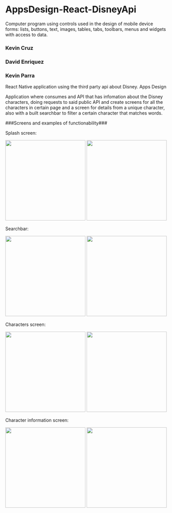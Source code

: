# AppsDesign-React-DisneyApi
Computer program using controls used in the design of mobile device forms: lists, buttons, text, images, tables, tabs, toolbars, menus and widgets with access to data.

<div>
<h3>Kevin Cruz</h3>
<h3>David Enriquez</h3>
<h3>Kevin Parra</h3>
</div>

React Native application using the third party api about Disney. Apps Design

Application where consumes and API that has infomation about the Disney characters, doing requests to said public API and create screens for all the characters in certain page and a screen for details from a unique character, also with a built searchbar to filter a certain character that matches words.

###Screens and examples of functionability###

Splash screen:
<div>
<img src="" width="250">
<img src="" width="250">
</div>

Searchbar:
<div>
<img src="" width="250">
<img src="" width="250">
</div>

Characters screen:
<div>
<img src="" width="250">
<img src="" width="250">
</div>

Character information screen:
<div>
<img src="" width="250">
<img src="" width="250">
</div>
